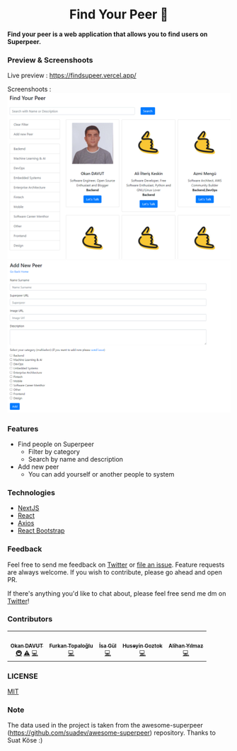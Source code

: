<h1 align="center">Find Your Peer 👋</h1>

 <b> Find your peer is  a web application that allows you to find users on Superpeer. <br>
 </b>


### Preview & Screenshoots

Live preview : https://findsupeer.vercel.app/

Screenshoots : 
![PeerList](/peerlist_page.png) <br>
![AddPeer](/add_peer_page.png)

### Features

- Find people on Superpeer 
    - Filter by category
    - Search by name and description
- Add new peer
    - You can add yourself or another people to system

### Technologies

- [NextJS](https://nextjs.org/)
- [React](https://en.reactjs.org/)
- [Axios](https://github.com/axios/axios)
- [React Bootstrap](https://react-bootstrap.github.io/)


### Feedback

Feel free to send me feedback on [Twitter](https://twitter.com/okandavutcom) or [file an issue](https://github.com/okandavut/find-superpeer/issues/new). Feature requests are always welcome. If you wish to contribute, please go ahead and open PR.

If there's anything you'd like to chat about, please feel free send me dm on [Twitter](https://twitter.com/okandavutcom)!

### Contributors


<!-- markdownlint-enable -->
<!-- prettier-ignore-end -->
<!-- ALL-CONTRIBUTORS-LIST:END -->

<!-- ALL-CONTRIBUTORS-LIST:START - Do not remove or modify this section -->
<!-- prettier-ignore-start -->
<!-- markdownlint-disable -->
<table>
  <tr>
    <td align="center"><a href="https://medium.com/@okandavut"><img src="https://avatars3.githubusercontent.com/u/10600157?v=4" width="100px;" alt=""/><br /><sub><b>Okan DAVUT</b></sub></a><br /><a href="#infra-okandavut" title="Infrastructure (Hosting, Build-Tools, etc)">🚇</a> <a href="https://github.com/okandavut/find-superpeer/commits?author=okandavut" title="Tests">⚠️</a> <a href="https://github.com/okandavut/find-superpeer/commits?author=okandavut" title="Code">💻</a></td>
      <td align="center"><a href="http://furkan.work/"><img src="https://avatars0.githubusercontent.com/u/23284813?s=460&u=6b583d663061824cd2f75543e2b47f8b8aaa9185&v=4" width="100px;" alt=""/><br /><sub><b>Furkan Topaloğlu</b></sub></a><br /><a href="https://github.com/okandavut/find-superpeer/commits?author=frkntplglu" title="Code">💻</a></td>
   <td align="center"><a href="https://isagul.now.sh//"><img src="https://avatars2.githubusercontent.com/u/16213088?s=460&u=d2cbbe382059e8b5cd6b163bafa9fa1401d3fb59&v=4" width="100px;" alt=""/><br /><sub><b>İsa Gül</b></sub></a><br /><a href="https://github.com/okandavut/find-superpeer/commits?author=huseyingoztok" title="Code">💻</a></td>
      <td align="center"><a href="https://www.linkedin.com/in/huseyingoztok"><img src="https://avatars1.githubusercontent.com/u/43777036?s=460&v=4" width="100px;" alt=""/><br /><sub><b>Huseyin Goztok</b></sub></a><br /><a href="https://github.com/okandavut/find-superpeer/commits?author=huseyingoztok" title="Code">💻</a>
   
   </td><td align="center"><a href="alihanyilmaz.com"><img src="https://avatars2.githubusercontent.com/u/52474117?s=460&u=c0e1715c615822266b26bfea146232a4fd74dbe5&v=4" width="100px;" alt=""/><br /><sub><b>Alihan Yılmaz</b></sub></a><br /><a href="https://github.com/okandavut/find-superpeer/commits?author=alihan" title="Code">💻</a></td>
  </tr>
 
</table>

<!-- markdownlint-enable -->
<!-- prettier-ignore-end -->
<!-- ALL-CONTRIBUTORS-LIST:END -->

### LICENSE
[MIT](LICENSE)

### Note
The data used in the project is taken from the awesome-superpeer (https://github.com/suadev/awesome-superpeer) repository. Thanks to Suat Köse :)
